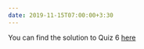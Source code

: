 ```yaml
---
date: 2019-11-15T07:00:00+3:30
---
```

You can find the solution to Quiz 6 [here](static_files/quizes/Quiz6-Solution.pdf)